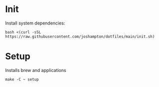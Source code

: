 # Init

Install system dependencies:

```console
bash <(curl -sSL https://raw.githubusercontent.com/joshampton/dotfiles/main/init.sh)
```

# Setup

Installs brew and applications

```console
make -C ~ setup
```
